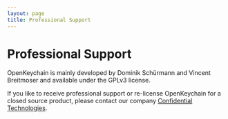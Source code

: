 ```yaml
---
layout: page
title: Professional Support
---
```


# Professional Support

OpenKeychain is mainly developed by Dominik Schürmann and Vincent Breitmoser and available under the GPLv3 license.

If you like to receive professional support or re-license OpenKeychain for a closed source product, please contact our company [Confidential Technologies](https://www.cotech.de/contact/).
